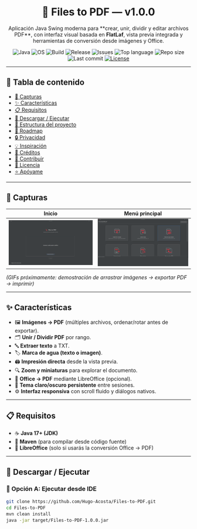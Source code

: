 <h1 align="center">🧩 Files to PDF — v1.0.0</h1>

<p align="center">
  Aplicación Java Swing moderna para **crear, unir, dividir y editar archivos PDF**, con interfaz visual basada en <b>FlatLaf</b>, vista previa integrada y herramientas de conversión desde imágenes y Office.
</p>

<p align="center">
  <img alt="Java" src="https://img.shields.io/badge/Java-17%2B-orange?logo=openjdk&logoColor=white">
  <img alt="OS" src="https://img.shields.io/badge/SO-Windows%20%7C%20Linux%20%7C%20macOS-808080?logo=serverfault&logoColor=white">
<img alt="Build"src="https://img.shields.io/github/actions/workflow/status/Ugo25/Files-to-PDF/maven.yml?branch=main&label=Build&logo=apachemaven">
  <img alt="Release" src="https://img.shields.io/github/v/release/Ugo25/Files-to-PDF?color=blue&logo=github">
  <img alt="Issues" src="https://img.shields.io/github/issues/Ugo25/Files-to-PDF?logo=github">
  <img alt="Top language" src="https://img.shields.io/github/languages/top/Ugo25/Files-to-PDF?logo=java&color=red">
  <img alt="Repo size" src="https://img.shields.io/github/repo-size/Ugo25/Files-to-PDF?color=purple">
  <img alt="Last commit" src="https://img.shields.io/github/last-commit/Ugo25/Files-to-PDF?color=teal">
  <a href="LICENSE"><img alt="License" src="https://img.shields.io/badge/License-Apache%202.0-blue"></a>
</p>


---

## 📖 Tabla de contenido
- [📸 Capturas](#-capturas)
- [✨ Características](#-características)
- [📋 Requisitos](#-requisitos)
- [🚀 Descargar / Ejecutar](#-descargar--ejecutar)
- [📂 Estructura del proyecto](#-estructura-del-proyecto)
- [🧰 Roadmap](#-roadmap)
- [🔒 Privacidad](#-privacidad)
- [💡 Inspiración](#-inspiración)
- [👥 Créditos](#-créditos)
- [🤝 Contribuir](#-contribuir)
- [📜 Licencia](#-licencia)
- [⭐ Apóyame](#-apóyame)

---

## 📸 Capturas

| Inicio | Menú principal |
|---|---|
| ![Inicio](screenshots/inicio.png) | ![Menú](screenshots/opciones.png) 

*(GIFs próximamente: demostración de arrastrar imágenes → exportar PDF → imprimir)*

---

## ✨ Características

- 🖼️ **Imágenes → PDF** (múltiples archivos, ordenar/rotar antes de exportar).  
- 🗂️ **Unir / Dividir PDF** por rango.  
- 🔤 **Extraer texto** a TXT.  
- 🏷️ **Marca de agua (texto o imagen)**.  
- 🖨️ **Impresión directa** desde la vista previa.  
- 🔍 **Zoom y miniaturas** para explorar el documento.  
- 📄 **Office → PDF** mediante LibreOffice (opcional).  
- 🎨 **Tema claro/oscuro persistente** entre sesiones.  
- ⚙️ **Interfaz responsiva** con scroll fluido y diálogos nativos.  

---

## 📋 Requisitos

- ☕ **Java 17+ (JDK)**  
- 🧩 **Maven** (para compilar desde código fuente)  
- 📝 **LibreOffice** (solo si usarás la conversión Office → PDF)  

---

## 🚀 Descargar / Ejecutar

### 🔹 Opción A: Ejecutar desde IDE

```bash
git clone https://github.com/Hugo-Acosta/Files-to-PDF.git
cd Files-to-PDF
mvn clean install
java -jar target/Files-to-PDF-1.0.0.jar

